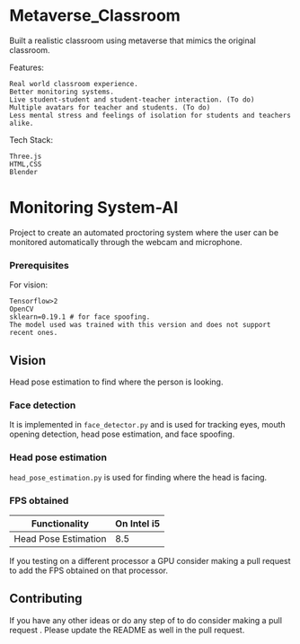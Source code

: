 # Metaverse_Classroom
Built a realistic classroom using metaverse that  mimics the original classroom. 

Features:
```
Real world classroom experience.
Better monitoring systems.
Live student-student and student-teacher interaction. (To do)
Multiple avatars for teacher and students. (To do)
Less mental stress and feelings of isolation for students and teachers alike.
```
Tech Stack:
```
Three.js
HTML,CSS
Blender
```
# Monitoring System-AI

Project to create an automated proctoring system where the user can be monitored automatically through the webcam and microphone. 
### Prerequisites

For vision:
```
Tensorflow>2
OpenCV
sklearn=0.19.1 # for face spoofing. 
The model used was trained with this version and does not support recent ones.
```

## Vision
 Head pose estimation to find where the person is looking.


### Face detection
It is implemented in `face_detector.py` and is used for tracking eyes, mouth opening detection, head pose estimation, and face spoofing.

### Head pose estimation
`head_pose_estimation.py` is used for finding where the head is facing.

### FPS obtained

Functionality | On Intel i5
--- | ---
Head Pose Estimation | 8.5


If you testing on a different processor a GPU consider making a pull request to add the FPS obtained on that processor.


## Contributing

If you have any other ideas or do any step of to do consider making a pull request . Please update the README as well in the pull request.


